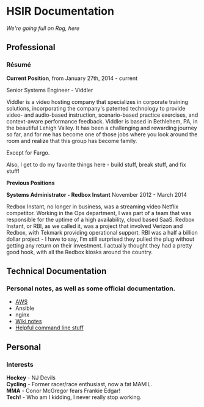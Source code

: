 # HSIR Documentation
_We're going full on Rog, here_

## Professional 

### Résumé

**Current Position**, from January 27th, 2014 - current

Senior Systems Engineer - Viddler

Viddler is a video hosting company that specializes in corporate training
solutions, incorporating the company's patented technology to provide video-
and audio-based instruction, scenario-based practice exercises, and
context-aware performance feedback. Viddler is based in Bethlehem, PA, in
the beautiful Lehigh Valley. It has been a challenging and rewarding journey
so far, and for me has become one of those jobs where you look around the
room and realize that this group has become family.

Except for Fargo.

Also, I get to do my favorite things here - build stuff, break stuff, and
fix stuff!

**Previous Positions**

**Systems Administrator - Redbox Instant** November 2012 - March 2014

Redbox Instant, no longer in business, was a streaming video Netflix competitor.
Working in the Ops department, I was part of a team that was responsible
for the uptime of a high availability, cloud based SaaS. Redbox Instant,
or RBI, as we called it, was a project that involved Verizon and Redbox,
with Tekmark providing operational support. RBI was a half a billion dollar
project - I have to say, I'm still surprised they pulled the plug without
getting any return on their investment. I actually thought they had a
pretty good hook, with all the Redbox kiosks around the country.

## Technical Documentation

### Personal notes, as well as some official documentation.

- [AWS](documentation/aws.md)
- Ansible
- nginx
- [Wiki notes](wiki.md)
- [Helpful command line stuff](documentation/cli.md)

## Personal

### Interests

**Hockey** - NJ Devils  
**Cycling** - Former racer/race enthusiast, now a fat MAMIL.  
**MMA** - Conor McGregor fears Frankie Edgar!  
**Tech!** - Who am I kidding, I never really stop working.  
